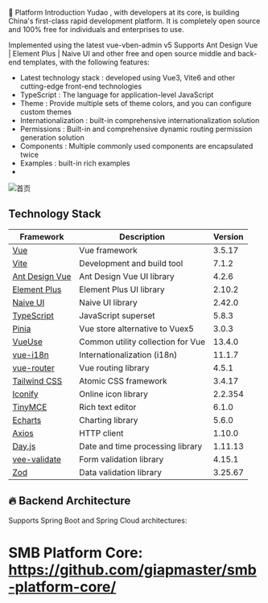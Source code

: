 🐯 Platform Introduction
Yudao , with developers at its core, is building China's first-class rapid development platform. It is completely open source and 100% free for individuals and enterprises to use.

Implemented using the latest vue-vben-admin v5
Supports Ant Design Vue | Element Plus | Naive UI and other free and open source middle and back-end templates, with the following features:

- Latest technology stack : developed using Vue3, Vite6 and other cutting-edge front-end technologies
- TypeScript : The language for application-level JavaScript
- Theme : Provide multiple sets of theme colors, and you can configure custom themes
- Internationalization : built-in comprehensive internationalization solution
- Permissions : Built-in and comprehensive dynamic routing permission generation solution
- Components : Multiple commonly used components are encapsulated twice
- Examples : built-in rich examples
- 
![首页](.image/demo/vben.png)



## Technology Stack
| Framework | Description | Version |
|------------|--------------|----------|
| [Vue](https://staging-cn.vuejs.org/) | Vue framework | 3.5.17 |
| [Vite](https://cn.vitejs.dev//) | Development and build tool | 7.1.2 |
| [Ant Design Vue](https://www.antdv.com/) | Ant Design Vue UI library | 4.2.6 |
| [Element Plus](https://element-plus.org/zh-CN/) | Element Plus UI library | 2.10.2 |
| [Naive UI](https://www.naiveui.com/) | Naive UI library | 2.42.0 |
| [TypeScript](https://www.typescriptlang.org/docs/) | JavaScript superset | 5.8.3 |
| [Pinia](https://pinia.vuejs.org/) | Vue store alternative to Vuex5 | 3.0.3 |
| [VueUse](https://vueuse.org/) | Common utility collection for Vue | 13.4.0 |
| [vue-i18n](https://kazupon.github.io/vue-i18n/zh/introduction.html/) | Internationalization (i18n) | 11.1.7 |
| [vue-router](https://router.vuejs.org/) | Vue routing library | 4.5.1 |
| [Tailwind CSS](https://tailwindcss.com/) | Atomic CSS framework | 3.4.17 |
| [Iconify](https://icon-sets.iconify.design/) | Online icon library | 2.2.354 |
| [TinyMCE](https://www.tiny.cloud/) | Rich text editor | 6.1.0 |
| [Echarts](https://echarts.apache.org/) | Charting library | 5.6.0 |
| [Axios](https://axios-http.com/) | HTTP client | 1.10.0 |
| [Day.js](https://day.js.org/) | Date and time processing library | 1.11.13 |
| [vee-validate](https://vee-validate.logaretm.com/) | Form validation library | 4.15.1 |
| [Zod](https://zod.dev/) | Data validation library | 3.25.67 |

## 🔥 Backend Architecture

Supports Spring Boot and Spring Cloud architectures:

# SMB Platform Core: https://github.com/giapmaster/smb-platform-core/
